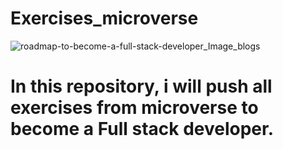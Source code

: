 # Exercises_microverse
![roadmap-to-become-a-full-stack-developer_Image_blogs](https://user-images.githubusercontent.com/34503843/192091681-74053eed-63d0-4db2-853d-ca240131d38b.png)

# In this repository, i will push all exercises from microverse to become a Full stack developer.
